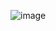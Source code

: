![image](https://user-images.githubusercontent.com/90914213/140811479-db89feca-76fd-4e92-bcd8-8048118a2353.png)
